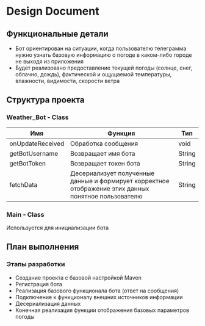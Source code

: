 # Design Document

## Функциональные детали
- Бот ориентирован на ситуации, когда пользователю телеграмма нужно узнать базовую информацию о погоде в каком-либо городе не выходя из приложения
- Будет реализовано предоставление текущей погоды (солнце, снег, облачно, дождь), фактической и ощущаемой температуры, влажности, видимости, скорости ветра

## Структура проекта

 ### Weather_Bot - Class
Имя | Функция | Тип
------------ | ------------- | -------------
onUpdateReceived | Обработка сообщения |void
getBotUsername | Возвращает имя бота | String
getBotToken | Возвращает токен бота | String
fetchData | Десериализует полученные данные и формирует корректное отображение этих данных понятное пользователю | String

  
  ### Main - Class
Используется для инициализации бота

## План выполнения
### Этапы разработки
- Создание проекта с базовой настройкой Maven
- Регистрация бота
- Реализация базового функционала бота (ответ на сообщения)
- Подключение к функционалу внешних источников информации
- Десериализация данных
- Конечная реализация функции отображения базовых параметров погоды

